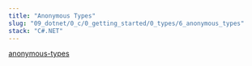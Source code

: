```yaml
---
title: "Anonymous Types"
slug: "09_dotnet/0_c/0_getting_started/0_types/6_anonymous_types"
stack: "C#.NET"
---
```


[anonymous-types](https://learn.microsoft.com/en-us/09_dotnet/csharp/fundamentals/types/anonymous-types)